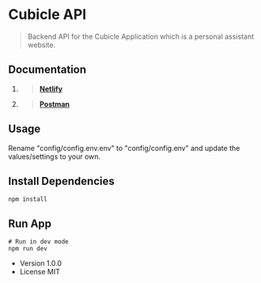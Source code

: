 # Cubicle API

> Backend API for the Cubicle Application which is a personal assistant website.

## **Documentation**

1. > **[Netlify](https://infallible-varahamihira-8d3b63.netlify.app/)**
2. > **[Postman](https://documenter.getpostman.com/view/13320223/Tz5p7JF2)**

## Usage

Rename "config/config.env.env" to "config/config.env" and update the values/settings to your own.

## Install Dependencies

```
npm install

```

## Run App

```
# Run in dev mode
npm run dev
```

- Version 1.0.0
- License MIT
